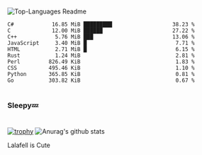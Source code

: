 #

![Top-Languages Readme](https://github.com/MogsFriend/MogsFriend/workflows/Top-Languages%20Readme/badge.svg)

<!--START_SECTION:top_language-->
```text
C#            16.85 MiB █████████                   38.23 %
C             12.00 MiB ██████                      27.22 %
C++            5.76 MiB ███                         13.06 %
JavaScript     3.40 MiB █                            7.71 %
HTML           2.71 MiB █                            6.15 %
Rust           1.24 MiB                              2.81 %
Perl         826.49 KiB                              1.83 %
CSS          495.46 KiB                              1.10 %
Python       365.85 KiB                              0.81 %
Go           303.82 KiB                              0.67 %
```
<!--END_SECTION:top_language-->

#
### Sleepy💤
#
[![trophy](https://github-profile-trophy.vercel.app/?username=MogsFriend&theme=onedark)](https://github.com/ryo-ma/github-profile-trophy)
![Anurag's github stats](https://github-readme-stats.vercel.app/api?username=MogsFriend&hide=prs,issues,contribs&count_private=true)

Lalafell is Cute
<!--
**MogsFriend/MogsFriend** is a ✨ _special_ ✨ repository because its `README.md` (this file) appears on your GitHub profile.

Here are some ideas to get you started:

- 🔭 I’m currently working on ...
- 🌱 I’m currently learning ...
- 👯 I’m looking to collaborate on ...
- 🤔 I’m looking for help with ...
- 💬 Ask me about ...
- 📫 How to reach me: ...
- 😄 Pronouns: ...
- ⚡ Fun fact: ...
-->
